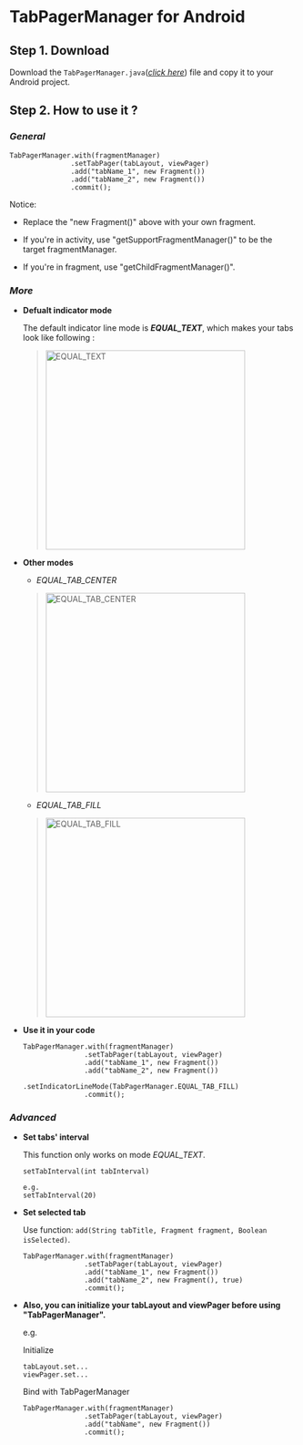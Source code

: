 # TabPagerManager for Android



## Step 1. Download

  Download the ```TabPagerManager.java```(*[click here](https://codeload.github.com/BarefootBKK/TabPagerManager-for-Android/zip/master)*) file and copy it to your Android project.
  
  
## Step 2. How to use it ?


### ***General***

  ```
  TabPagerManager.with(fragmentManager)
                 .setTabPager(tabLayout, viewPager)
                 .add("tabName_1", new Fragment())
                 .add("tabName_2", new Fragment())
                 .commit();
  ```
  Notice: 
  
  - Replace the "new Fragment()" above with your own fragment.
  
  - If you're in activity, use "getSupportFragmentManager()" to be the target fragmentManager. 
  
  - If you're in fragment, use "getChildFragmentManager()".


### ***More***

  - **Defualt indicator mode**
  
    The default indicator line mode is ***EQUAL_TEXT***, which makes your tabs look like following :
  
      > <img src="https://img-blog.csdnimg.cn/20190210020150447.png" width="350" alt="EQUAL_TEXT" />
  
  - **Other modes**
  
    - *EQUAL_TAB_CENTER*
  
    > <img src="https://img-blog.csdnimg.cn/20190210020150447.png" width="350" alt="EQUAL_TAB_CENTER" />
  
    - *EQUAL_TAB_FILL*
    
    > <img src="https://camo.githubusercontent.com/f3c4dacabc4d8eb49f38dbfec2020be0cb6725fe/687474703a2f2f7468797273692e636f6d2f74362f3636392f3135343937333035393178323839303137343039342e706e67" width="350" alt="EQUAL_TAB_FILL" />
  
  
 - **Use it in your code**
  
    ```
    TabPagerManager.with(fragmentManager)
                   .setTabPager(tabLayout, viewPager)
                   .add("tabName_1", new Fragment())
                   .add("tabName_2", new Fragment())
                   .setIndicatorLineMode(TabPagerManager.EQUAL_TAB_FILL)
                   .commit();
    ```
  
  
  ### ***Advanced***
  
  - **Set tabs' interval**
    
    This function only works on mode  *EQUAL_TEXT*.
    
    ```
    setTabInterval(int tabInterval)
    
    e.g.
    setTabInterval(20)
    ```
    
  - **Set selected tab**
  
    Use function: ```add(String tabTitle, Fragment fragment, Boolean isSelected)```.
  
    ```
    TabPagerManager.with(fragmentManager)
                   .setTabPager(tabLayout, viewPager)
                   .add("tabName_1", new Fragment())
                   .add("tabName_2", new Fragment(), true)
                   .commit();
    ```
    
  - **Also, you can initialize your tabLayout and viewPager before using "TabPagerManager".**
  
    e.g.
    
    Initialize
    
    ```
    tabLayout.set...
    viewPager.set...
    ```
    
    Bind with TabPagerManager
    
    ```
    TabPagerManager.with(fragmentManager)
                   .setTabPager(tabLayout, viewPager)
                   .add("tabName", new Fragment())
                   .commit();
    ```
